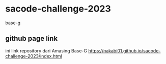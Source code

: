 # sacode-challenge-2023
base-g


## github page link

ini link repository dari Amasing Base-G
https://nakabi01.github.io/sacode-challenge-2023/index.html

